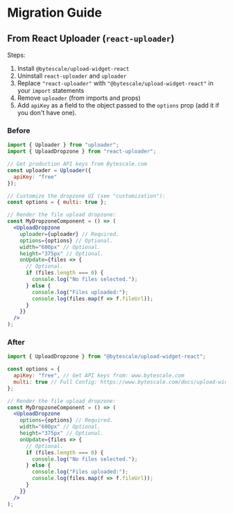 # Migration Guide

## From React Uploader (`react-uploader`)

Steps:

1. Install `@bytescale/upload-widget-react`
2. Uninstall `react-uploader` and `uploader`
3. Replace `"react-uploader"` with `"@bytescale/upload-widget-react"` in your `import` statements
4. Remove `uploader` (from imports and props)
5. Add `apiKey` as a field to the object passed to the `options` prop (add it if you don't have one).

### Before

```jsx
import { Uploader } from "uploader";
import { UploadDropzone } from "react-uploader";

// Get production API keys from Bytescale.com
const uploader = Uploader({
  apiKey: "free"
});

// Customize the dropzone UI (see "customization"):
const options = { multi: true };

// Render the file upload dropzone:
const MyDropzoneComponent = () => (
  <UploadDropzone
    uploader={uploader} // Required.
    options={options} // Optional.
    width="600px" // Optional.
    height="375px" // Optional.
    onUpdate={files => {
      // Optional.
      if (files.length === 0) {
        console.log("No files selected.");
      } else {
        console.log("Files uploaded:");
        console.log(files.map(f => f.fileUrl));
      }
    }}
  />
);
```

### After

```jsx
import { UploadDropzone } from "@bytescale/upload-widget-react";

const options = {
  apiKey: "free", // Get API keys from: www.bytescale.com
  multi: true // Full Config: https://www.bytescale.com/docs/upload-widget#configuration
};

// Render the file upload dropzone:
const MyDropzoneComponent = () => (
  <UploadDropzone
    options={options} // Required.
    width="600px" // Optional.
    height="375px" // Optional.
    onUpdate={files => {
      // Optional.
      if (files.length === 0) {
        console.log("No files selected.");
      } else {
        console.log("Files uploaded:");
        console.log(files.map(f => f.fileUrl));
      }
    }}
  />
);
```
